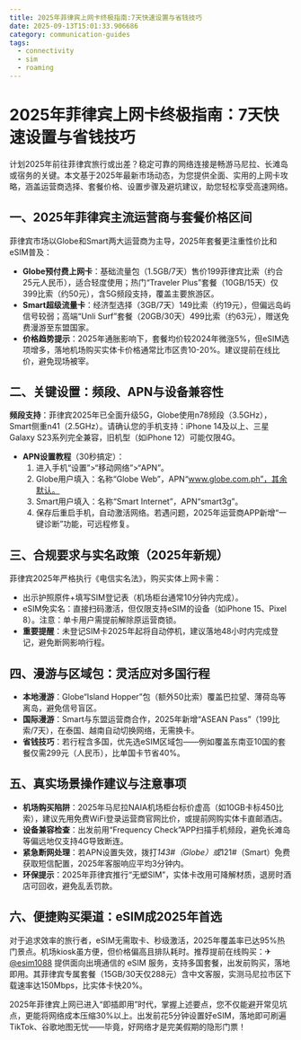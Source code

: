 ```yaml
---
title: 2025年菲律宾上网卡终极指南:7天快速设置与省钱技巧
date: 2025-09-13T15:01:33.906686
category: communication-guides
tags:
  - connectivity
  - sim
  - roaming
---
```


# 2025年菲律宾上网卡终极指南：7天快速设置与省钱技巧

计划2025年前往菲律宾旅行或出差？稳定可靠的网络连接是畅游马尼拉、长滩岛或宿务的关键。本文基于2025年最新市场动态，为您提供全面、实用的上网卡攻略，涵盖运营商选择、套餐价格、设置步骤及避坑建议，助您轻松享受高速网络。

## 一、2025年菲律宾主流运营商与套餐价格区间
菲律宾市场以Globe和Smart两大运营商为主导，2025年套餐更注重性价比和eSIM普及：
- **Globe预付费上网卡**：基础流量包（1.5GB/7天）售价199菲律宾比索（约合25元人民币），适合轻度使用；热门“Traveler Plus”套餐（10GB/15天）仅399比索（约50元），含5G频段支持，覆盖主要旅游区。
- **Smart超级流量卡**：经济型选择（3GB/7天）149比索（约19元），但偏远岛屿信号较弱；高端“Unli Surf”套餐（20GB/30天）499比索（约63元），赠送免费漫游至东盟国家。
- **价格趋势提示**：2025年通胀影响下，套餐均价较2024年微涨5%，但eSIM选项增多，落地机场购买实体卡价格通常比市区贵10-20%。建议提前在线比价，避免现场被宰。

## 二、关键设置：频段、APN与设备兼容性
**频段支持**：菲律宾2025年已全面升级5G，Globe使用n78频段（3.5GHz），Smart侧重n41（2.5GHz）。请确认您的手机支持：iPhone 14及以上、三星Galaxy S23系列完全兼容，旧机型（如iPhone 12）可能仅限4G。
- **APN设置教程**（30秒搞定）：
  1. 进入手机“设置”>“移动网络”>“APN”。
  2. Globe用户填入：名称“Globe Web”，APN“www.globe.com.ph”，其余默认。
  3. Smart用户填入：名称“Smart Internet”，APN“smart3g”。
  4. 保存后重启手机，自动激活网络。若遇问题，2025年运营商APP新增“一键诊断”功能，可远程修复。

## 三、合规要求与实名政策（2025年新规）
菲律宾2025年严格执行《电信实名法》，购买实体上网卡需：
- 出示护照原件+填写SIM登记表（机场柜台通常10分钟内完成）。
- eSIM免实名：直接扫码激活，但仅限支持eSIM的设备（如iPhone 15、Pixel 8）。注意：单卡用户需提前解除原运营商锁。
- **重要提醒**：未登记SIM卡2025年起将自动停机，建议落地48小时内完成登记，避免断网影响行程。

## 四、漫游与区域包：灵活应对多国行程
- **本地漫游**：Globe“Island Hopper”包（额外50比索）覆盖巴拉望、薄荷岛等离岛，避免信号盲区。
- **国际漫游**：Smart与东盟运营商合作，2025年新增“ASEAN Pass”（199比索/7天），在泰国、越南自动切换网络，无需换卡。
- **省钱技巧**：若行程含多国，优先选eSIM区域包——例如覆盖东南亚10国的套餐仅需299元（人民币），比单国卡节省40%。

## 五、真实场景操作建议与注意事项
- **机场购买陷阱**：2025年马尼拉NAIA机场柜台标价虚高（如10GB卡标450比索），建议先用免费WiFi登录运营商官网比价，或提前网购实体卡直邮酒店。
- **设备兼容检查**：出发前用“Frequency Check”APP扫描手机频段，避免长滩岛等偏远地仅支持4G导致断连。
- **紧急断网处理**：若APN设置失效，拨打*143#（Globe）或*121#（Smart）免费获取短信配置，2025年客服响应平均3分钟内。
- **环保提示**：2025年菲律宾推行“无塑SIM”，实体卡改用可降解材质，退房时酒店可回收，避免乱丢罚款。

## 六、便捷购买渠道：eSIM成2025年首选
对于追求效率的旅行者，eSIM无需取卡、秒级激活，2025年覆盖率已达95%热门景点。机场kiosk虽方便，但价格偏高且排队耗时。推荐提前在线购买：✈ [@esim1088](https://t.me/s/esim1088) 提供面向出境通信的 eSIM 服务，支持多国套餐，出发前购买，落地即用。其菲律宾专属套餐（15GB/30天仅288元）含中文客服，实测马尼拉市区下载速率达150Mbps，比实体卡快20%。

2025年菲律宾上网已进入“即插即用”时代，掌握上述要点，您不仅能避开常见坑点，更能将网络成本压缩30%以上。出发前花5分钟设置好eSIM，落地即可刷遍TikTok、谷歌地图无忧——毕竟，好网络才是完美假期的隐形门票！